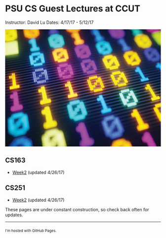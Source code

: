 PSU CS Guest Lectures at CCUT
=====
Instructor: David Lu
Dates: 4/17/17 - 5/12/17

![binary](binary.jpg)

CS163
----
  * [Week2](CS163/Week2.html) (updated 4/26/17)

CS251
----
  * [Week2](CS251/Week2.html) (updated 4/26/17)

These pages are under constant construction, so check back often for updates.

---------------
<Sub>I'm hosted with GitHub Pages.
